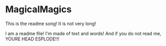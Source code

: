MagicalMagics
=============

This is the readme song!
It is not very long!

I am a readme file!
I'm made of text and words!
And if you do not read me,
YOURE HEAD ESPLODE!!!
